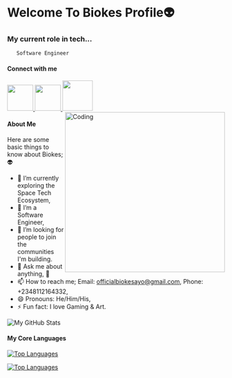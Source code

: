 <h1>Welcome To Biokes Profile👽</h1>

###   **My current role in tech...** </h2>
       Software Engineer 


#### Connect with me 
<a href="https://www.linkedin.com/in/babalola-abiodun-ayomide/"> <img src="images/linkedin.png" width="60" /> </a>
<a href="https://twitter.com/blockchainrafik"> <img src="images/twitter.png" width="60" /> </a>
<a href="https://www.instagram.com/officialbiokes"> <img src="images/ig.png" width="70" /> </a>
<img align="right" alt="Coding" width="370" src="https://miro.medium.com/max/680/0*7Q3yvSIv_t0ioJ-Z.gif"/>


#### About Me
Here are some basic things to know about Biokes; 👽

- 🔭 I’m currently exploring the Space Tech Ecosystem, 
- 🌱 I’m a Software Engineer,
- 👯 I’m looking for people to join the communities I'm building.
- 💬 Ask me about anything, 🌚
- 📫 How to reach me; Email: officialbiokesayo@gmail.com, Phone: +2348112164332,
- 😄 Pronouns: He/Him/His,
- ⚡ Fun fact: I love Gaming & Art.
  
![My GitHub Stats](https://github-readme-stats.vercel.app/api?username=Biokes&show_icons=true&theme=nightowl)

#### My Core Languages

<a href="https://github.com/Biokes" align="left"><img src="https://github-readme-stats.vercel.app/api/top-langs/?username=Biokes&langs_count=15&title_color=0891b2&text_color=ffffff&icon_color=0891b2&bg_color=1c1917&hide_border=true&locale=en&custom_title=Top%15%Languages" alt="Top Languages" /></a> 

<a href="https://github.com/Biokes" align="left"><img src="https://github-readme-stats.vercel.app/api/top-langs/?username=Biokes&langs_count=15&title_color=0891b2&text_color=ffffff&icon_color=0891b2&bg_color=1c1917&hide_border=true&locale=en&custom_title=Top%20%Languages" alt="Top Languages" /></a>
